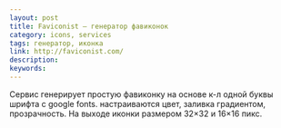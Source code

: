 ```yaml
---
layout: post
title: Faviconist — генератор фавиконок
category: icons, services
tags: генератор, иконка
link: http://faviconist.com/
description:
keywords:
---
```


<p>Сервис генерирует простую фавиконку на основе к-л одной буквы шрифта с google fonts. настраиваются цвет, заливка градиентом, прозрачность. На выходе иконки размером 32×32 и 16×16 пикс.</p>
